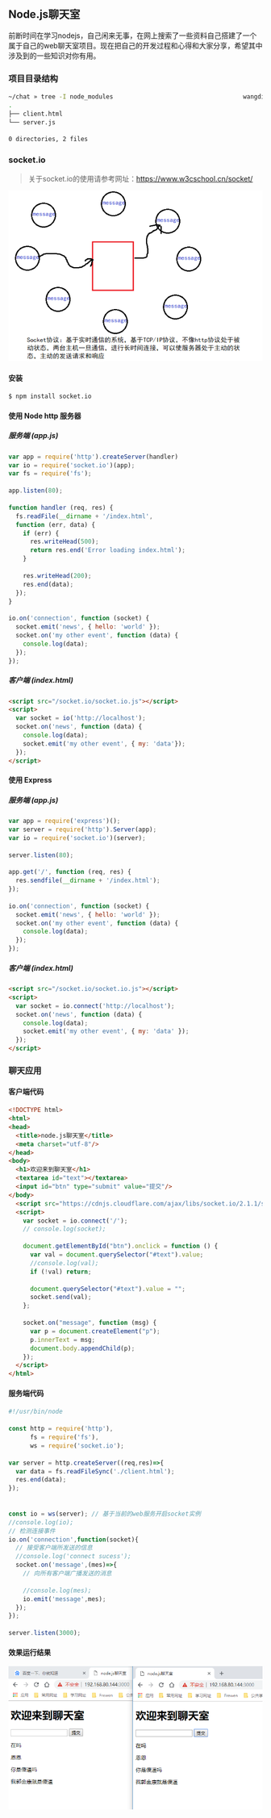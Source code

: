 ## Node.js聊天室

前断时间在学习nodejs，自己闲来无事，在网上搜索了一些资料自己搭建了一个属于自己的web聊天室项目。现在把自己的开发过程和心得和大家分享，希望其中涉及到的一些知识对你有用。

### 项目目录结构

```bash
~/chat » tree -I node_modules                                    wangding@OFFICE
.
├── client.html
└── server.js

0 directories, 2 files
```

### socket.io

> 关于socket.io的使用请参考网址：https://www.w3cschool.cn/socket/

![](images/66.png)

#### 安装

```bash
$ npm install socket.io
```

#### 使用 Node http 服务器

##### 服务端 (app.js)

```JavaScript
var app = require('http').createServer(handler)
var io = require('socket.io')(app);
var fs = require('fs');

app.listen(80);

function handler (req, res) {
  fs.readFile(__dirname + '/index.html',
  function (err, data) {
    if (err) {
      res.writeHead(500);
      return res.end('Error loading index.html');
    }

    res.writeHead(200);
    res.end(data);
  });
}

io.on('connection', function (socket) {
  socket.emit('news', { hello: 'world' });
  socket.on('my other event', function (data) {
    console.log(data);
  });
});     
```

##### 客户端 (index.html)

```html
<script src="/socket.io/socket.io.js"></script>
<script>
  var socket = io('http://localhost');
  socket.on('news', function (data) {
    console.log(data);
    socket.emit('my other event', { my: 'data'});
  });
</script>
```

#### 使用 Express

##### 服务端 (app.js)

```JavaScript
var app = require('express')();
var server = require('http').Server(app);
var io = require('socket.io')(server);

server.listen(80);

app.get('/', function (req, res) {
  res.sendfile(__dirname + '/index.html');
});

io.on('connection', function (socket) {
  socket.emit('news', { hello: 'world' });
  socket.on('my other event', function (data) {
    console.log(data);
  });
});
```

##### 客户端 (index.html)

```html
<script src="/socket.io/socket.io.js"></script>
<script>
  var socket = io.connect('http://localhost');
  socket.on('news', function (data) {
    console.log(data);
    socket.emit('my other event', { my: 'data' });
  });
</script>
```

### 聊天应用

#### 客户端代码

```html
<!DOCTYPE html>
<html>
<head>
  <title>node.js聊天室</title>
  <meta charset="utf-8"/>
</head>
<body>
  <h1>欢迎来到聊天室</h1>
  <textarea id="text"></textarea>
  <input id="btn" type="submit" value="提交"/>
</body>
  <script src="https://cdnjs.cloudflare.com/ajax/libs/socket.io/2.1.1/socket.io.js"></script>
  <script>
    var socket = io.connect('/');
    // console.log(socket);
    
    document.getElementById("btn").onclick = function () {
      var val = document.querySelector("#text").value;
      //console.log(val);
      if (!val) return;

      document.querySelector("#text").value = "";
      socket.send(val);
    };
    
    socket.on("message", function (msg) {
      var p = document.createElement("p");
      p.innerText = msg;
      document.body.appendChild(p);                               
    });
  </script>
</html>
```

#### 服务端代码

```javascript
#!/usr/bin/node

const http = require('http'),
      fs = require('fs'),
      ws = require('socket.io');

var server = http.createServer((req,res)=>{
  var data = fs.readFileSync('./client.html');
  res.end(data);
});


const io = ws(server); // 基于当前的web服务开启socket实例
//console.log(io);
// 检测连接事件
io.on('connection',function(socket){
  // 接受客户端所发送的信息
  //console.log('connect sucess'); 
  socket.on('message',(mes)=>{
    // 向所有客户端广播发送的消息
    
    //console.log(mes);
    io.emit('message',mes);
  });
});

server.listen(3000);
```

#### 效果运行结果

![](images/67.png)

